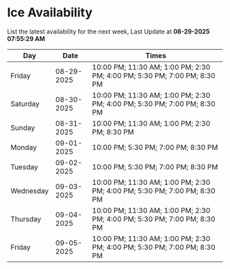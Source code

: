 # Ice Availability

List the latest availability for the next week, Last Update at **08-29-2025 07:55:29 AM**

| Day         | Date        | Times       |
| ----------- | ----------- | ----------- |
|Friday|08-29-2025|10:00 PM; 11:30 AM; 1:00 PM; 2:30 PM; 4:00 PM; 5:30 PM; 7:00 PM; 8:30 PM|
|Saturday|08-30-2025|10:00 PM; 11:30 AM; 1:00 PM; 2:30 PM; 4:00 PM; 5:30 PM; 7:00 PM; 8:30 PM|
|Sunday|08-31-2025|10:00 PM; 11:30 AM; 1:00 PM; 2:30 PM; 8:30 PM|
|Monday|09-01-2025|10:00 PM; 5:30 PM; 7:00 PM; 8:30 PM|
|Tuesday|09-02-2025|10:00 PM; 5:30 PM; 7:00 PM; 8:30 PM|
|Wednesday|09-03-2025|10:00 PM; 11:30 AM; 1:00 PM; 2:30 PM; 4:00 PM; 5:30 PM; 7:00 PM; 8:30 PM|
|Thursday|09-04-2025|10:00 PM; 11:30 AM; 1:00 PM; 2:30 PM; 4:00 PM; 5:30 PM; 7:00 PM; 8:30 PM|
|Friday|09-05-2025|10:00 PM; 11:30 AM; 1:00 PM; 2:30 PM; 4:00 PM; 5:30 PM; 7:00 PM; 8:30 PM|
